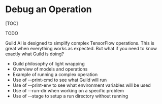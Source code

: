 # Debug an Operation

[TOC]

TODO

Guild AI is designed to simplify complex TensorFlow operations. This
is great when everything works as expected. But what if you need to
know exactly what Guild is doing?

- Guild philosophy of light wrapping
- Overview of models and operations
- Example of running a complex operation
- Use of --print-cmd to see what Guild will run
- Use of --print-env to see what environment variables will be used
- Use of --run-dir when working on a specific problem
- Use of --stage to setup a run directory without running
